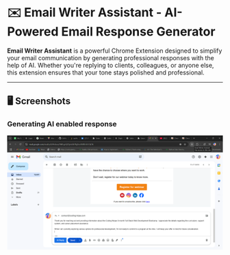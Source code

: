 # ✉️ Email Writer Assistant - AI-Powered Email Response Generator  

**Email Writer Assistant** is a powerful Chrome Extension designed to simplify your email communication by generating professional responses with the help of AI. Whether you're replying to clients, colleagues, or anyone else, this extension ensures that your tone stays polished and professional.  

---
## 🖥️ Screenshots

### Generating AI enabled response
![Generating AI enabled response](https://github.com/Sudharsan3112/Email-writer/blob/1a4708bfd624457e023bcdc333a74cfa8b767d8f/screenshots/Screenshot%202025-01-24%20232451.png)
